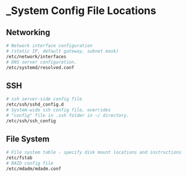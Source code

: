 # _System Config File Locations

## Networking

```bash
# Network interface configuration
# (static IP, default gateway, subnet mask)
/etc/network/interfaces
# DNS server configuration.
/etc/systemd/resolved.conf
```

## SSH

```bash
# ssh server-side config file
/etc/ssh/sshd_config.d
# System-wide ssh config file, overrides
# "config" file in .ssh folder in ~/ directory.
/etc/ssh/ssh_config
```

## File System

```bash
# File system table - specify disk mount locations and instructions
/etc/fstab
# RAID config file
/etc/mdadm/mdadm.conf
```